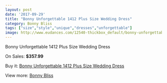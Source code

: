 ```yaml
---
layout: post
date: '2017-09-29'
title: "Bonny Unforgettable 1412 Plus Size Wedding Dress"
category: Bonny Bliss
tags: ["size","style","unique","dresses","unforgettable"]
image: http://www.eudances.com/12540-thickbox_default/bonny-unforgettable-1412-plus-size-wedding-dress.jpg
---
```

Bonny Unforgettable 1412 Plus Size Wedding Dress

On Sales: **$357.99**
<a href="https://www.eudances.com/en/bonny-bliss/3870-bonny-unforgettable-1412-plus-size-wedding-dress.html"><amp-img layout="responsive" width="600" height="600" src="//www.eudances.com/12540-thickbox_default/bonny-unforgettable-1412-plus-size-wedding-dress.jpg" alt="Bonny Unforgettable 1412 Plus Size Wedding Dress 0" /></a>
<a href="https://www.eudances.com/en/bonny-bliss/3870-bonny-unforgettable-1412-plus-size-wedding-dress.html"><amp-img layout="responsive" width="600" height="600" src="//www.eudances.com/12542-thickbox_default/bonny-unforgettable-1412-plus-size-wedding-dress.jpg" alt="Bonny Unforgettable 1412 Plus Size Wedding Dress 1" /></a>
<a href="https://www.eudances.com/en/bonny-bliss/3870-bonny-unforgettable-1412-plus-size-wedding-dress.html"><amp-img layout="responsive" width="600" height="600" src="//www.eudances.com/12541-thickbox_default/bonny-unforgettable-1412-plus-size-wedding-dress.jpg" alt="Bonny Unforgettable 1412 Plus Size Wedding Dress 2" /></a>

Buy it: [Bonny Unforgettable 1412 Plus Size Wedding Dress](https://www.eudances.com/en/bonny-bliss/3870-bonny-unforgettable-1412-plus-size-wedding-dress.html "Bonny Unforgettable 1412 Plus Size Wedding Dress")

View more: [Bonny Bliss](https://www.eudances.com/en/40-bonny-bliss "Bonny Bliss")